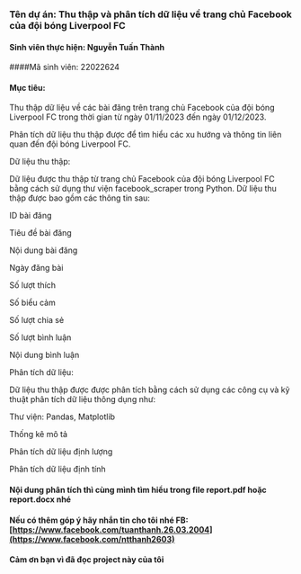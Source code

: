 ### Tên dự án: Thu thập và phân tích dữ liệu về trang chủ Facebook của đội bóng Liverpool FC

#### Sinh viên thực hiện: Nguyễn Tuấn Thành

####Mã sinh viên: 22022624

#### Mục tiêu:

Thu thập dữ liệu về các bài đăng trên trang chủ Facebook của đội bóng Liverpool FC trong thời gian từ ngày 01/11/2023 đến ngày 01/12/2023.

Phân tích dữ liệu thu thập được để tìm hiểu các xu hướng và thông tin liên quan đến đội bóng Liverpool FC.

Dữ liệu thu thập:

Dữ liệu được thu thập từ trang chủ Facebook của đội bóng Liverpool FC bằng cách sử dụng thư viện facebook_scraper trong Python. Dữ liệu thu thập được bao gồm các thông tin sau:

ID bài đăng

Tiêu đề bài đăng

Nội dung bài đăng

Ngày đăng bài

Số lượt thích

Số biểu cảm

Số lượt chia sẻ

Số lượt bình luận

Nội dung bình luận

Phân tích dữ liệu:

Dữ liệu thu thập được được phân tích bằng cách sử dụng các công cụ và kỹ thuật phân tích dữ liệu thông dụng như:

Thư viện: Pandas, Matplotlib

Thống kê mô tả

Phân tích dữ liệu định lượng

Phân tích dữ liệu định tính

#### Nội dung phân tích thì cùng mình tìm hiểu trong file report.pdf hoặc report.docx nhé

#### Nếu có thêm góp ý hãy nhắn tin cho tôi nhé FB: [https://www.facebook.com/tuanthanh.26.03.2004](https://www.facebook.com/ntthanh2603)

#### Cảm ơn bạn vì đã đọc project này của tôi
